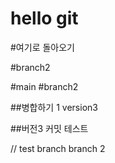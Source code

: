 # hello git

#여기로 돌아오기

#branch2

#main
#branch2


##병합하기 1 version3


##버전3 커밋 테스트


// test branch
branch 2
